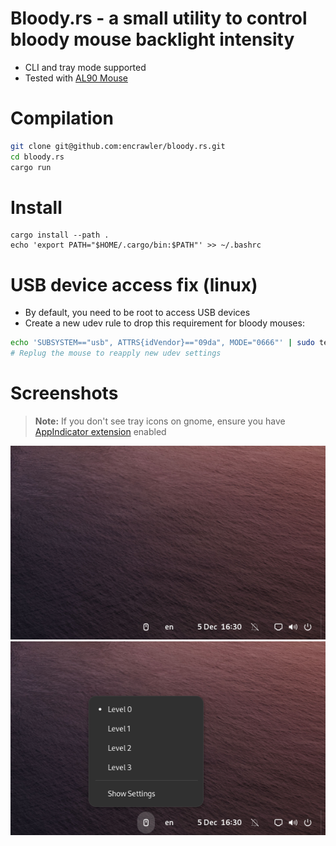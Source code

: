 # Bloody.rs - a small utility to control bloody mouse backlight intensity

* CLI and tray mode supported
* Tested with [AL90 Mouse](http://www.bloody.com/en/product.php?pid=10&id=100)

# Compilation

```bash
git clone git@github.com:encrawler/bloody.rs.git
cd bloody.rs
cargo run
```

# Install

```
cargo install --path .
echo 'export PATH="$HOME/.cargo/bin:$PATH"' >> ~/.bashrc
```

# USB device access fix (linux)

* By default, you need to be root to access USB devices
* Create a new udev rule to drop this requirement for bloody mouses:

```bash
echo 'SUBSYSTEM=="usb", ATTRS{idVendor}=="09da", MODE="0666"' | sudo tee /etc/udev/rules.d/a4.rules
# Replug the mouse to reapply new udev settings
```

# Screenshots
> **Note:** If you don't see tray icons on gnome, ensure you have [AppIndicator extension](https://extensions.gnome.org/extension/615/appindicator-support/) enabled

![screenshot1](./assets/screenshot1.png)
![screenshot2](./assets/screenshot2.png)

